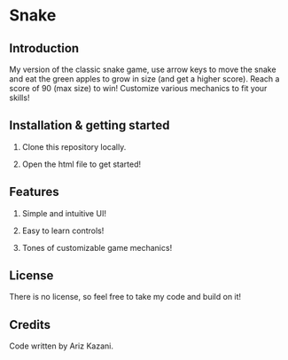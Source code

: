 # Snake

## Introduction

My version of the classic snake game, use arrow keys to move the snake and eat the green apples to grow in size (and get a higher score). Reach a score of 90 (max size) to win! Customize various mechanics to fit your skills!

## Installation & getting started

1. Clone this repository locally.

2. Open the html file to get started!

## Features

1. Simple and intuitive UI!

2. Easy to learn controls!

3. Tones of customizable game mechanics!

## License

There is no license, so feel free to take my code and build on it!

## Credits

Code written by Ariz Kazani.
